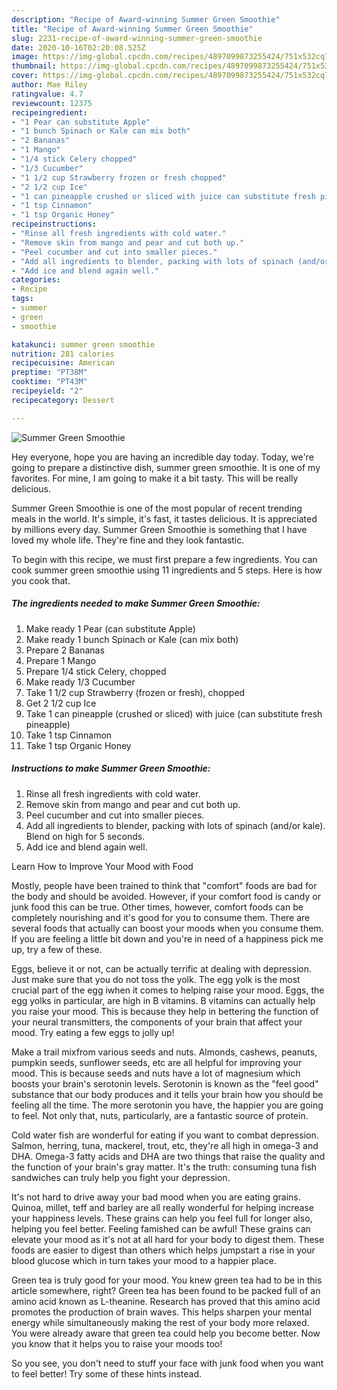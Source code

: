 ```yaml
---
description: "Recipe of Award-winning Summer Green Smoothie"
title: "Recipe of Award-winning Summer Green Smoothie"
slug: 2231-recipe-of-award-winning-summer-green-smoothie
date: 2020-10-16T02:20:08.525Z
image: https://img-global.cpcdn.com/recipes/4897099873255424/751x532cq70/summer-green-smoothie-recipe-main-photo.jpg
thumbnail: https://img-global.cpcdn.com/recipes/4897099873255424/751x532cq70/summer-green-smoothie-recipe-main-photo.jpg
cover: https://img-global.cpcdn.com/recipes/4897099873255424/751x532cq70/summer-green-smoothie-recipe-main-photo.jpg
author: Mae Riley
ratingvalue: 4.7
reviewcount: 12375
recipeingredient:
- "1 Pear can substitute Apple"
- "1 bunch Spinach or Kale can mix both"
- "2 Bananas"
- "1 Mango"
- "1/4 stick Celery chopped"
- "1/3 Cucumber"
- "1 1/2 cup Strawberry frozen or fresh chopped"
- "2 1/2 cup Ice"
- "1 can pineapple crushed or sliced with juice can substitute fresh pineapple"
- "1 tsp Cinnamon"
- "1 tsp Organic Honey"
recipeinstructions:
- "Rinse all fresh ingredients with cold water."
- "Remove skin from mango and pear and cut both up."
- "Peel cucumber and cut into smaller pieces."
- "Add all ingredients to blender, packing with lots of spinach (and/or kale). Blend on high for 5 seconds."
- "Add ice and blend again well."
categories:
- Recipe
tags:
- summer
- green
- smoothie

katakunci: summer green smoothie 
nutrition: 281 calories
recipecuisine: American
preptime: "PT38M"
cooktime: "PT43M"
recipeyield: "2"
recipecategory: Dessert

---
```



![Summer Green Smoothie](https://img-global.cpcdn.com/recipes/4897099873255424/751x532cq70/summer-green-smoothie-recipe-main-photo.jpg)

Hey everyone, hope you are having an incredible day today. Today, we're going to prepare a distinctive dish, summer green smoothie. It is one of my favorites. For mine, I am going to make it a bit tasty. This will be really delicious.

Summer Green Smoothie is one of the most popular of recent trending meals in the world. It's simple, it's fast, it tastes delicious. It is appreciated by millions every day. Summer Green Smoothie is something that I have loved my whole life. They're fine and they look fantastic.




To begin with this recipe, we must first prepare a few ingredients. You can cook summer green smoothie using 11 ingredients and 5 steps. Here is how you cook that.

<!--inarticleads1-->

##### The ingredients needed to make Summer Green Smoothie:

1. Make ready 1 Pear (can substitute Apple)
1. Make ready 1 bunch Spinach or Kale (can mix both)
1. Prepare 2 Bananas
1. Prepare 1 Mango
1. Prepare 1/4 stick Celery, chopped
1. Make ready 1/3 Cucumber
1. Take 1 1/2 cup Strawberry (frozen or fresh), chopped
1. Get 2 1/2 cup Ice
1. Take 1 can pineapple (crushed or sliced) with juice (can substitute fresh pineapple)
1. Take 1 tsp Cinnamon
1. Take 1 tsp Organic Honey




<!--inarticleads2-->

##### Instructions to make Summer Green Smoothie:

1. Rinse all fresh ingredients with cold water.
1. Remove skin from mango and pear and cut both up.
1. Peel cucumber and cut into smaller pieces.
1. Add all ingredients to blender, packing with lots of spinach (and/or kale). Blend on high for 5 seconds.
1. Add ice and blend again well.




Learn How to Improve Your Mood with Food


Mostly, people have been trained to think that "comfort" foods are bad for the body and should be avoided. However, if your comfort food is candy or junk food this can be true. Other times, however, comfort foods can be completely nourishing and it's good for you to consume them. There are several foods that actually can boost your moods when you consume them. If you are feeling a little bit down and you're in need of a happiness pick me up, try a few of these.

Eggs, believe it or not, can be actually terrific at dealing with depression. Just make sure that you do not toss the yolk. The egg yolk is the most crucial part of the egg iwhen it comes to helping raise your mood. Eggs, the egg yolks in particular, are high in B vitamins. B vitamins can actually help you raise your mood. This is because they help in bettering the function of your neural transmitters, the components of your brain that affect your mood. Try eating a few eggs to jolly up!

Make a trail mixfrom various seeds and nuts. Almonds, cashews, peanuts, pumpkin seeds, sunflower seeds, etc are all helpful for improving your mood. This is because seeds and nuts have a lot of magnesium which boosts your brain's serotonin levels. Serotonin is known as the "feel good" substance that our body produces and it tells your brain how you should be feeling all the time. The more serotonin you have, the happier you are going to feel. Not only that, nuts, particularly, are a fantastic source of protein.

Cold water fish are wonderful for eating if you want to combat depression. Salmon, herring, tuna, mackerel, trout, etc, they're all high in omega-3 and DHA. Omega-3 fatty acids and DHA are two things that raise the quality and the function of your brain's gray matter. It's the truth: consuming tuna fish sandwiches can truly help you fight your depression. 

It's not hard to drive away your bad mood when you are eating grains. Quinoa, millet, teff and barley are all really wonderful for helping increase your happiness levels. These grains can help you feel full for longer also, helping you feel better. Feeling famished can be awful! These grains can elevate your mood as it's not at all hard for your body to digest them. These foods are easier to digest than others which helps jumpstart a rise in your blood glucose which in turn takes your mood to a happier place.

Green tea is truly good for your mood. You knew green tea had to be in this article somewhere, right? Green tea has been found to be packed full of an amino acid known as L-theanine. Research has proved that this amino acid promotes the production of brain waves. This helps sharpen your mental energy while simultaneously making the rest of your body more relaxed. You were already aware that green tea could help you become better. Now you know that it helps you to raise your moods too!

So you see, you don't need to stuff your face with junk food when you want to feel better! Try  some  of  these  hints  instead.

